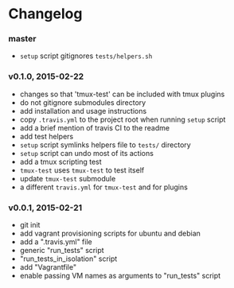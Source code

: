 # Changelog

### master
- `setup` script gitignores `tests/helpers.sh`

### v0.1.0, 2015-02-22
- changes so that 'tmux-test' can be included with tmux plugins
- do not gitignore submodules directory
- add installation and usage instructions
- copy `.travis.yml` to the project root when running `setup` script
- add a brief mention of travis CI to the readme
- add test helpers
- `setup` script symlinks helpers file to `tests/` directory
- `setup` script can undo most of its actions
- add a tmux scripting test
- `tmux-test` uses `tmux-test` to test itself
- update `tmux-test` submodule
- a different `travis.yml` for `tmux-test` and for plugins

### v0.0.1, 2015-02-21
- git init
- add vagrant provisioning scripts for ubuntu and debian
- add a ".travis.yml" file
- generic "run_tests" script
- "run_tests_in_isolation" script
- add "Vagrantfile"
- enable passing VM names as arguments to "run_tests" script
